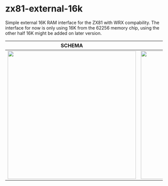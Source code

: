 # zx81-external-16k
Simple external 16K RAM interface for the ZX81 with WRX compability. The interface for now is only using 16K from the 62256 memory chip, using the other half 16K might be added on later version.

| SCHEMA | PCB |
| ------ | --- |
|<img width="410" height="410" src="https://github.com/thomasheckmann/zx81-external-16k/assets/14136378/13aac0e5-a740-411d-8db7-992cb222da2b">|<img width="410" height="410" src="https://github.com/thomasheckmann/zx81-external-16k/assets/14136378/c1618e65-fe65-4309-99b0-8c6cdfef9aad">|
